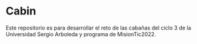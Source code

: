 # Cabin
Este repositorio es para desarrollar el reto de las cabañas del ciclo 3 de la Universidad Sergio Arboleda y programa de MisionTic2022.
